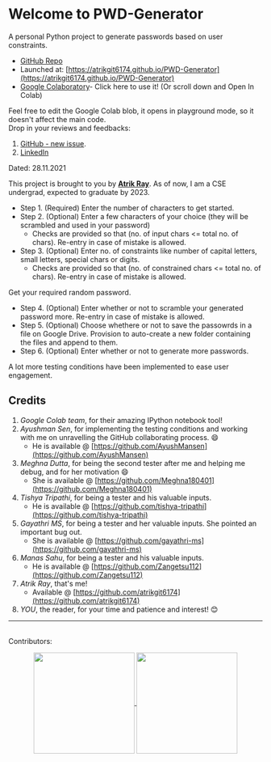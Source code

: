 # Welcome to PWD-Generator
A personal Python project to generate passwords based on user constraints.

* [GitHub Repo](https://github.com/AtrikGit6174/PWD-Generator)
* Launched at: [https://atrikgit6174.github.io/PWD-Generator](https://atrikgit6174.github.io/PWD-Generator)
* [Google Colaboratory](https://colab.research.google.com/github/AtrikGit6174/PWD-Generator/blob/main/PWD_Generator.ipynb)- Click here to use it! 
(Or scroll down and Open In Colab)

Feel free to edit the Google Colab blob, it opens in playground mode, so it doesn't affect the main code.
<br/>
Drop in your reviews and feedbacks:
1. [GitHub - new issue](https://github.com/AtrikGit6174/PWD-Generator/issues/new/choose).
2. [LinkedIn](https://www.linkedin.com/in/atrikray7171/)

Dated: 28.11.2021

This project is brought to you by **[Atrik Ray](https://github.com/AtrikGit6174)**.
As of now, I am a CSE undergrad, expected to graduate by 2023.

* Step 1. (Required) Enter the number of characters to get started.
* Step 2. (Optional) Enter a few characters of your choice (they will be scrambled and used in your password)
	* Checks are provided so that (no. of input chars <= total no. of chars). Re-entry in case of mistake is allowed.
* Step 3. (Optional) Enter no. of constraints like number of capital letters, small letters, special chars or digits.
	* Checks are provided so that (no. of constrained chars <= total no. of chars). Re-entry in case of mistake is allowed.
	
Get your required random password.

* Step 4. (Optional) Enter whether or not to scramble your generated password more. Re-entry in case of mistake is allowed.
* Step 5. (Optional) Choose whethere or not to save the passowrds in a file on Google Drive. Provision to auto-create a new folder containing the files and append to them.
* Step 6. (Optional) Enter whether or not to generate more passwords.

A lot more testing conditions have been implemented to ease user engagement.

## Credits
1. _Google Colab team_, for their amazing IPython notebook tool!
2. _Ayushman Sen_, for implementing the testing conditions and working with me on unravelling the GitHub collaborating process. 😄
	* He is available @ [https://github.com/AyushMansen](https://github.com/AyushMansen)
4. _Meghna Dutta_, for being the second tester after me and helping me debug, and for her motivation 😄
	* She is available @ [https://github.com/Meghna180401](https://github.com/Meghna180401)
5. _Tishya Tripathi_, for being a tester and his valuable inputs.
	* He is available @ [https://github.com/tishya-tripathi](https://github.com/tishya-tripathi)
6. _Gayathri MS_, for being a tester and her valuable inputs. She pointed an important bug out.
	* She is available @ [https://github.com/gayathri-ms](https://github.com/gayathri-ms)
7. _Manas Sahu_, for being a tester and his valuable inputs.
	* He is available @ [https://github.com/Zangetsu112](https://github.com/Zangetsu112)
8. _Atrik Ray_, that's me!
	* Available @ [https://github.com/atrikgit6174](https://github.com/atrikgit6174)
9. _YOU_, the reader, for your time and patience and interest! 😊

****************************************************************************************************************************************
<script src="https://gist.github.com/AtrikGit6174/b6274fdd4d03b7beedf11d8d94c3b907.js"></script>


&nbsp; &nbsp;
<br />
Contributors:

<p align= "center">
		<a href="https://github.com/atrikgit6174">
			<img src= "https://github.com/atrikgit6174.png" width= 200px height= 200px align="center">
		</a>
		<a href="https://github.com/AyushMansen">
			<img src= "https://github.com/AyushMansen.png" width= 200px height= 200px align="center">
		</a>
</p>

